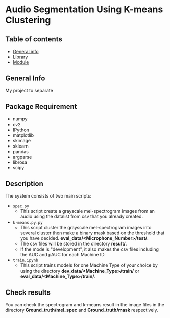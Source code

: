 # Audio Segmentation Using K-means Clustering

## Table of contents
* [General info](#general-info)
* [Library](#library)
* [Module](#modules-used)

## General Info
My project to separate 

## Package Requirement
- numpy
- cv2
- IPython
- matplotlib
- skimage
- sklearn
- pandas
- argparse
- librosa
- scipy

## Description
The system consists of two main scripts:
- `spec.py`
  - This script create a grayscale mel-spectrogram images from an audio using the datalist from csv that you already created. 
- `k-means.py.py`
  - This script cluster the grayscale mel-spectrogram images into several cluster then make a binary mask based on the threshold that you have decided.
**eval_data/<Microphone_Number>/test/**.
  - The csv files will be stored in the directory **result/**.
  - If the mode is "development", it also makes the csv files including the AUC and pAUC for each Machine ID. 
- `train.ipynb`
  - This script trains models for one Machine Type of your choice by using the directory **dev_data/<Machine_Type>/train/** or **eval_data/<Machine_Type>/train/**.

## Check results
You can check the spectrogram and k-means result in the image files in the directory **Ground_truth/mel_spec** and **Ground_truth/mask** respectively.

